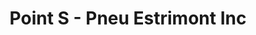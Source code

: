 ---
title: "Point S - Pneu Estrimont Inc"
url: /sherbrooke/point-s-pneu-estrimont-inc/
shop: car repair
---